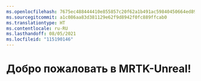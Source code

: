 ```yaml
---
ms.openlocfilehash: 7675ec488444410e855857c20f62a1b491ac59840450664ed89031af672efb4c
ms.sourcegitcommit: a1c086aa83d381129e62f9d8942f0fc889ffcab0
ms.translationtype: HT
ms.contentlocale: ru-RU
ms.lasthandoff: 08/05/2021
ms.locfileid: "115190146"
---
```

# <a name="welcome-to-mrtk-unreal"></a>Добро пожаловать в MRTK-Unreal!